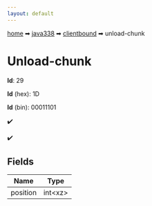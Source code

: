 ```yaml
---
layout: default
---
```


[home](/) ➡ [java338](/protocol/java338) ➡ [clientbound](/protocol/java338/clientbound) ➡ unload-chunk

# Unload-chunk

**Id**: 29

**Id** (hex): 1D

**Id** (bin): 00011101

✔️

✔️

## Fields

Name | Type
---|---
position | int&lt;xz&gt;

